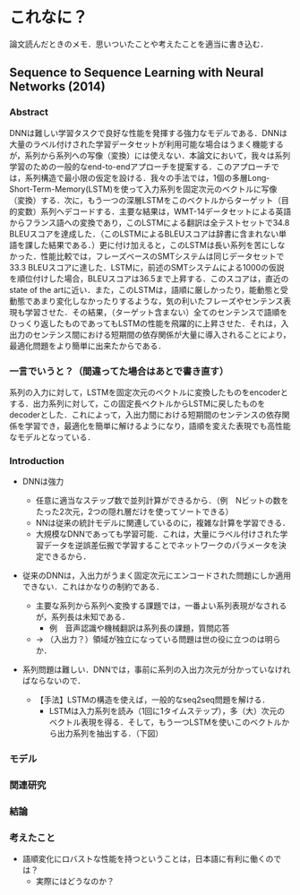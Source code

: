 # これなに？

論文読んだときのメモ．思いついたことや考えたことを適当に書き込む．

## Sequence to Sequence Learning with Neural Networks (2014)

### Abstract
DNNは難しい学習タスクで良好な性能を発揮する強力なモデルである．DNNは大量のラベル付けされた学習データセットが利用可能な場合はうまく機能するが，系列から系列への写像（変換）には使えない．本論文において，我々は系列学習のための一般的なend-to-endアプローチを提案する．このアプローチでは，系列構造で最小限の仮定を設ける．我々の手法では，1個の多層Long-Short-Term-Memory(LSTM)を使って入力系列を固定次元のベクトルに写像（変換）する．次に，もう一つの深層LSTMをこのベクトルからターゲット（目的変数）系列へデコードする．主要な結果は，WMT-14データセットによる英語からフランス語への変換であり，このLSTMによる翻訳は全テストセットで34.8 BLEUスコアを達成した．（このLSTMによるBLEUスコアは辞書に含まれない単語を課した結果である．）更に付け加えると，このLSTMは長い系列を苦にしなかった．性能比較では，フレーズベースのSMTシステムは同じデータセットで33.3 BLEUスコアに達した．LSTMに，前述のSMTシステムによる1000の仮説を順位付けした場合，BLEUスコアは36.5まで上昇する．このスコアは，直近のstate of the artに近い．また，このLSTMは，語順に厳しかったり，能動態と受動態であまり変化しなかったりするような，気の利いたフレーズやセンテンス表現も学習させた．その結果，（ターゲット含まない）全てのセンテンスで語順をひっくり返したものであってもLSTMの性能を飛躍的に上昇させた．それは，入出力のセンテンス間における短期間の依存関係が大量に導入されることにより，最適化問題をより簡単に出来たからである．


### 一言でいうと？（間違ってた場合はあとで書き直す）

系列の入力に対して，LSTMを固定次元のベクトルに変換したものをencoderとする．出力系列に対して，この固定長ベクトルからLSTMに戻したものをdecoderとした．これによって，入出力間における短期間のセンテンスの依存関係を学習でき，最適化を簡単に解けるようになり，語順を変えた表現でも高性能なモデルとなっている．

### Introduction
- DNNは強力
    - 任意に適当なステップ数で並列計算ができるから．（例　Nビットの数をたった2次元，2つの隠れ層だけを使ってソートできる）
    - NNは従来の統計モデルに関連しているのに，複雑な計算を学習できる．
    - 大規模なDNNであっても学習可能．これは，大量にラベル付けされた学習データを逆誤差伝搬で学習することでネットワークのパラメータを決定できるから．

- 従来のDNNは，入出力がうまく固定次元にエンコードされた問題にしか適用できない．これはかなりの制約である．
    - 主要な系列から系列へ変換する課題では，一番よい系列表現がなされるが，系列長は未知である．
        - 例　音声認識や機械翻訳は系列長の課題，質問応答
    - → （入出力？）領域が独立になっている問題は世の役に立つのは明らか．

- 系列問題は難しい．DNNでは，事前に系列の入出力次元が分かっていなければならないので．
    - 【手法】LSTMの構造を使えば，一般的なseq2seq問題を解ける．
        - LSTMは入力系列を読み（1回に1タイムステップ），多（大）次元のベクトル表現を得る．そして，もう一つLSTMを使いこのベクトルから出力系列を抽出する．（下図）



### モデル

### 関連研究

### 結論


### 考えたこと
- 語順変化にロバストな性能を持つということは，日本語に有利に働くのでは？
    - 実際にはどうなのか？
